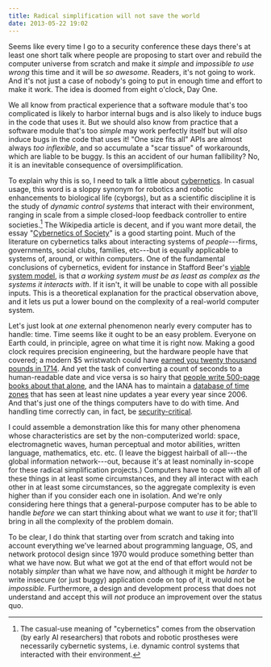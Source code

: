```yaml
---
title: Radical simplification will not save the world
date: 2013-05-22 19:02
---
```


Seems like every time I go to a security conference these days there's
at least one short talk where people are proposing to start over and
rebuild the computer universe from scratch and make it *simple* and
*impossible to use wrong* this time and it will be *so awesome*.
Readers, it's not going to work. And it's not just a case of nobody's
going to put in enough time and effort to make it work. The idea is
doomed from eight o'clock, Day One.

We all know from practical experience that a software module that's
too complicated is likely to harbor internal bugs and is also likely
to induce bugs in the code that uses it. But we should also know from
practice that a software module that's too *simple* may work perfectly
itself but will *also* induce bugs in the code that uses it! "One size
fits all" APIs are almost always *too inflexible*, and so accumulate a
"scar tissue" of workarounds, which are liable to be buggy. Is this an
accident of our human fallibility? No, it is an inevitable consequence
of oversimplification.

To explain why this is so, I need to talk a little about
[cybernetics](http://en.wikipedia.org/wiki/Cybernetics). In casual
usage, this word is a sloppy synonym for robotics and robotic
enhancements to biological life (cyborgs), but as a scientific
discipline it is the study of *dynamic control systems* that interact
with their environment, ranging in scale from a simple closed-loop
feedback controller to entire societies.[^1] The Wikipedia
article is decent, and if you want more detail, the essay
"[Cybernetics of Society](http://www.jurlandia.org/cybsoc.htm)" is a
good starting point. Much of the literature on cybernetics talks about
interacting systems of *people*---firms, governments, social clubs,
families, etc---but is equally applicable to systems of, around, or
within computers.  One of the fundamental conclusions of cybernetics,
evident for instance in Stafford Beer's
[viable system model](http://en.wikipedia.org/wiki/Viable_system_model),
is that *a working system must be as least as complex as the systems
it interacts with*. If it isn't, it will be unable to cope with all
possible inputs.  This is a theoretical explanation for the practical
observation above, and it lets us put a lower bound on the complexity
of a real-world computer system.

Let's just look at *one* external phenomenon nearly every computer has
to handle: time. Time seems like it ought to be an easy problem.
Everyone on Earth could, in principle, agree on what time it is right
now. Making a good clock requires precision engineering, but the
hardware people have that covered; a modern $5 wristwatch could have
[earned you twenty thousand pounds in 1714](http://en.wikipedia.org/wiki/Board_of_Longitude). And
yet the task of converting a count of seconds to a human-readable date
and vice versa is so hairy that
[people write 500-page books about that alone](http://www.powells.com/biblio/61-9780521702386-1),
and the IANA has to maintain a
[database of time zones](http://www.iana.org/time-zones) that has seen
at least nine updates a year every year since 2006. And that's just
one of the things computers have to do with time. And handling time
correctly can, in fact, be
[security-critical](http://en.wikipedia.org/wiki/Replay_attack).

I could assemble a demonstration like this for many other phenomena
whose characteristics are set by the non-computerized world: space,
electromagnetic waves, human perceptual and motor abilities, written
language, mathematics, etc. etc. (I leave the biggest hairball of
all---the global information network---out, because it's at least
nominally in-scope for these radical simplification projects.)
Computers have to cope with all of these things in at least some
circumstances, and they all interact with each other in at least some
circumstances, so the aggregate complexity is even higher than if you
consider each one in isolation. And we're only considering here things
that a general-purpose computer has to be able to handle *before* we
can start thinking about what we want to *use* it for; that'll bring
in all the complexity of the problem domain.

To be clear, I do think that starting over from scratch and taking
into account everything we've learned about programming language, OS,
and network protocol design since 1970 would produce something better
than what we have now. But what we got at the end of that effort would
not be notably *simpler* than what we have now, and although it might
be *harder* to write insecure (or just buggy) application code on top
of it, it would not be *impossible*. Furthermore, a design and
development process that does not understand and accept this will
*not* produce an improvement over the status quo.

[^1]: The casual-use meaning of "cybernetics" comes from the
  observation (by early AI researchers) that robots and robotic
  prostheses were necessarily cybernetic systems, i.e. dynamic control
  systems that interacted with their environment.
